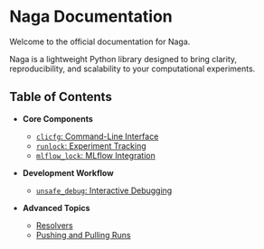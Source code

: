 # Naga Documentation

Welcome to the official documentation for Naga.

Naga is a lightweight Python library designed to bring clarity, reproducibility, and scalability to your computational experiments.

## Table of Contents

- **Core Components**
  - [`clicfg`: Command-Line Interface](./clicfg.md)
  - [`runlock`: Experiment Tracking](./runlock.md)
  - [`mlflow_lock`: MLflow Integration](./mlflow_lock.md)

- **Development Workflow**
  - [`unsafe_debug`: Interactive Debugging](./debugging.md)

- **Advanced Topics**
  - [Resolvers](./advanced.md#resolvers)
  - [Pushing and Pulling Runs](./advanced.md#persisting-runs)
